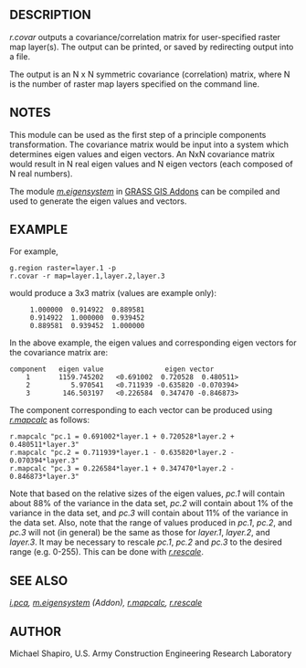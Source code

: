 ## DESCRIPTION

*r.covar* outputs a covariance/correlation matrix for user-specified
raster map layer(s). The output can be printed, or saved by redirecting
output into a file.

The output is an N x N symmetric covariance (correlation) matrix, where
N is the number of raster map layers specified on the command line.

## NOTES

This module can be used as the first step of a principle components
transformation. The covariance matrix would be input into a system which
determines eigen values and eigen vectors. An NxN covariance matrix
would result in N real eigen values and N eigen vectors (each composed
of N real numbers).

The module
*[m.eigensystem](https://grasswiki.osgeo.org/wiki/AddOns/GRASS_7/misc#m.eigensystem)*
in [GRASS GIS Addons](https://grass.osgeo.org/download/addons/) can be
compiled and used to generate the eigen values and vectors.

## EXAMPLE

For example,

```
g.region raster=layer.1 -p
r.covar -r map=layer.1,layer.2,layer.3
```

would produce a 3x3 matrix (values are example only):

```
     1.000000  0.914922  0.889581
     0.914922  1.000000  0.939452
     0.889581  0.939452  1.000000
```

In the above example, the eigen values and corresponding eigen vectors
for the covariance matrix are:

```
component   eigen value               eigen vector
    1       1159.745202   <0.691002  0.720528  0.480511>
    2          5.970541   <0.711939 -0.635820 -0.070394>
    3        146.503197   <0.226584  0.347470 -0.846873>
```

The component corresponding to each vector can be produced using
*[r.mapcalc](r.mapcalc.html)* as follows:

```
r.mapcalc "pc.1 = 0.691002*layer.1 + 0.720528*layer.2 + 0.480511*layer.3"
r.mapcalc "pc.2 = 0.711939*layer.1 - 0.635820*layer.2 - 0.070394*layer.3"
r.mapcalc "pc.3 = 0.226584*layer.1 + 0.347470*layer.2 - 0.846873*layer.3"
```

Note that based on the relative sizes of the eigen values, *pc.1* will
contain about 88% of the variance in the data set, *pc.2* will contain
about 1% of the variance in the data set, and *pc.3* will contain about
11% of the variance in the data set. Also, note that the range of values
produced in *pc.1*, *pc.2*, and *pc.3* will not (in general) be the same
as those for *layer.1*, *layer.2*, and *layer.3*. It may be necessary to
rescale *pc.1*, *pc.2* and *pc.3* to the desired range (e.g. 0-255).
This can be done with *[r.rescale](r.rescale.html)*.

## SEE ALSO

*[i.pca](i.pca.html), [m.eigensystem](m.eigensystem.html) (Addon),
[r.mapcalc](r.mapcalc.html), [r.rescale](r.rescale.html)*

## AUTHOR

Michael Shapiro, U.S. Army Construction Engineering Research Laboratory
